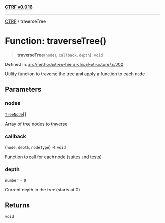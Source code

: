 [**CTRF v0.0.16**](../README.md)

***

[CTRF](../README.md) / traverseTree

# Function: traverseTree()

> **traverseTree**(`nodes`, `callback`, `depth`): `void`

Defined in: [src/methods/tree-hierarchical-structure.ts:302](https://github.com/ctrf-io/ctrf-core-js/blob/main/src/methods/tree-hierarchical-structure.ts#L302)

Utility function to traverse the tree and apply a function to each node

## Parameters

### nodes

[`TreeNode`](../interfaces/TreeNode.md)[]

Array of tree nodes to traverse

### callback

(`node`, `depth`, `nodeType`) => `void`

Function to call for each node (suites and tests)

### depth

`number` = `0`

Current depth in the tree (starts at 0)

## Returns

`void`
